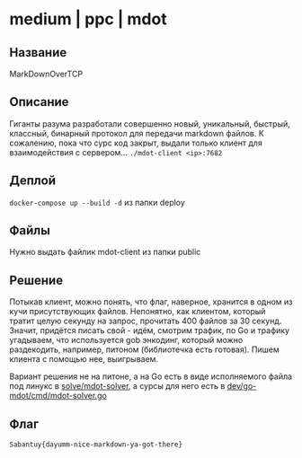 # medium | ppc | mdot

## Название
MarkDownOverTCP

## Описание
Гиганты разума разработали совершенно новый, уникальный, быстрый, классный, бинарный протокол для передачи markdown файлов. К сожалению, пока что сурс код закрыт, выдали только клиент для взаимодействия с сервером... `./mdot-client <ip>:7682`

## Деплой
`docker-compose up --build -d` из папки deploy

## Файлы
Нужно выдать файлик mdot-client из папки public

## Решение
Потыкав клиент, можно понять, что флаг, наверное, хранится в одном из кучи присутствующих файлов. Непонятно, как клиентом, который тратит целую секунду на запрос, прочитать 400 файлов за 30 секунд. Значит, придётся писать свой - идём, смотрим трафик, по Go и трафику угадываем, что используется gob энкодинг, который можно раздекодить, например, питоном (библиотечка есть готовая). Пишем клиента с помощью нее, выигрываем.  

Вариант решения не на питоне, а на Go есть в виде исполняемого файла под линукс в [solve/mdot-solver](solve/mdot-solver), а сурсы для него есть в [dev/go-mdot/cmd/mdot-solver.go](dev/go-mdot/cmd/mdot-solver.go)

## Флаг
`Sabantuy{dayumm-nice-markdown-ya-got-there}`